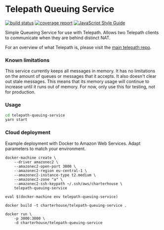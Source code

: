 Telepath Queuing Service
========================
[![build status](https://gitlab.ta.philips.com/blockchain-lab/telepath-queuing-service/badges/master/build.svg)](https://gitlab.ta.philips.com/blockchain-lab/telepath-queuing-service/commits/master)
[![coverage report](https://gitlab.ta.philips.com/blockchain-lab/telepath-queuing-service/badges/master/coverage.svg)](https://gitlab.ta.philips.com/blockchain-lab/telepath-queuing-service/commits/master)
[![JavaScript Style Guide](https://img.shields.io/badge/code_style-standard-brightgreen.svg)](https://standardjs.com)

Simple Queueing Service for use with Telepath. Allows two Telepath clients to
communicate when they are behind distinct NAT.

For an overview of what Telepath is, please visit the [main telepath repo][1].

### Known limitations

This service currently keeps all messages in memory. It has no limitations on
the amount of queues or messages that it accepts. It also doesn't clear out
stale messages. This means that its memory usage will continue to increase until
it runs out of memory. For now, only use this for testing, not for production.

### Usage

```sh
cd telepath-queuing-service
yarn start
```

### Cloud deployment

Example deployment with Docker to Amazon Web Services. Adapt parameters to match your environment.

    docker-machine create \
        --driver amazonec2 \
        --amazonec2-open-port 3000 \
        --amazonec2-region eu-central-1 \
        --amazonec2-instance-type t2.medium \
        --amazonec2-zone "a" \
        --amazonec2-ssh-keypath ~/.ssh/aws/charterhouse \
        telepath-queuing-service
        
    eval $(docker-machine env telepath-queuing-service)
    
    docker build -t charterhouse/telepath-queuing-service .
    
    docker run \
        -p 3000:3000 \
        -d charterhouse/telepath-queuing-service

[1]: https://gitlab.ta.philips.com/blockchain-lab/telepath

